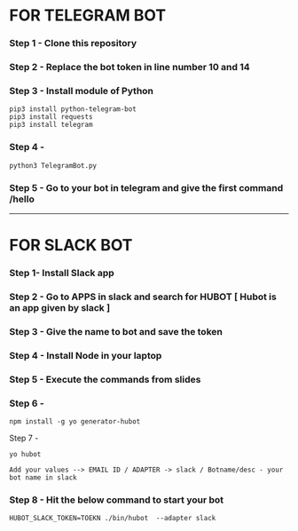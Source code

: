 # FOR TELEGRAM BOT

### Step 1 - Clone this repository
### Step 2 - Replace the bot token in line number 10 and 14
### Step 3 - Install module of Python 
```
pip3 install python-telegram-bot
pip3 install requests
pip3 install telegram
```
### Step 4 - 
```
python3 TelegramBot.py
```

### Step 5 - Go to your bot in telegram and give the first command /hello

---

# FOR SLACK BOT

### Step 1- Install Slack app

### Step 2 - Go to APPS in slack and search for HUBOT  [ Hubot is an app given by slack ]

### Step 3 - Give the name to bot and save the token

### Step 4 - Install Node in your laptop

### Step 5 - Execute the commands from slides 

### Step 6 - 
```
npm install -g yo generator-hubot
```

Step 7 - 
```
yo hubot 
```
`Add your values --> EMAIL ID / ADAPTER -> slack / Botname/desc - your bot name in slack` 

### Step 8 - Hit the below command to start your bot

`HUBOT_SLACK_TOKEN=TOEKN ./bin/hubot  --adapter slack`


